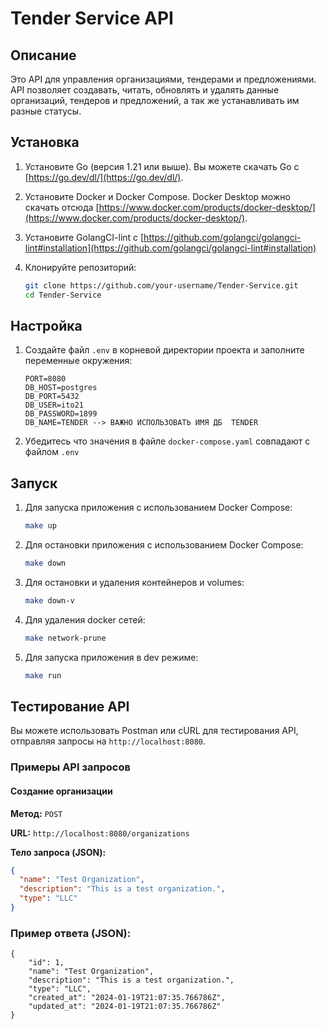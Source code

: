 # Tender Service API

## Описание

Это API для управления организациями, тендерами и предложениями. API позволяет создавать, читать, обновлять и удалять данные организаций, тендеров и предложений, а так же устанавливать им разные статусы.

## Установка

1.  Установите Go (версия 1.21 или выше). Вы можете скачать Go с [https://go.dev/dl/](https://go.dev/dl/).
2.  Установите Docker и Docker Compose. Docker Desktop можно скачать отсюда [https://www.docker.com/products/docker-desktop/](https://www.docker.com/products/docker-desktop/).
3. Установите GolangCI-lint  с [https://github.com/golangci/golangci-lint#installation](https://github.com/golangci/golangci-lint#installation)
4.  Клонируйте репозиторий:

    ```bash
    git clone https://github.com/your-username/Tender-Service.git
    cd Tender-Service
    ```

## Настройка

1.  Создайте файл `.env` в корневой директории проекта и заполните переменные окружения:

    ```env
    PORT=8080
    DB_HOST=postgres
    DB_PORT=5432
    DB_USER=ito21
    DB_PASSWORD=1899
    DB_NAME=TENDER --> ВАЖНО ИСПОЛЬЗОВАТЬ ИМЯ ДБ  TENDER
    ```
2. Убедитесь что значения в файле `docker-compose.yaml` совпадают с файлом `.env`

## Запуск

1.  Для запуска приложения с использованием Docker Compose:
    ```bash
    make up
    ```
2.  Для остановки приложения с использованием Docker Compose:
    ```bash
    make down
    ```
3. Для остановки и удаления контейнеров и volumes:
    ```bash
    make down-v
    ```
4. Для удаления docker сетей:
   ```bash
   make network-prune
    ```
5.  Для запуска приложения в dev режиме:
    ```bash
    make run
    ```  
## Тестирование API

Вы можете использовать Postman или cURL для тестирования API, отправляя запросы на `http://localhost:8080`.

### Примеры API запросов

#### Создание организации

**Метод:** `POST`

**URL:** `http://localhost:8080/organizations`

**Тело запроса (JSON):**

```json
{
  "name": "Test Organization",
  "description": "This is a test organization.",
  "type": "LLC"
}
```
### Пример ответа (JSON):
```
{
    "id": 1,
    "name": "Test Organization",
    "description": "This is a test organization.",
    "type": "LLC",
    "created_at": "2024-01-19T21:07:35.766786Z",
    "updated_at": "2024-01-19T21:07:35.766786Z"
} 
```